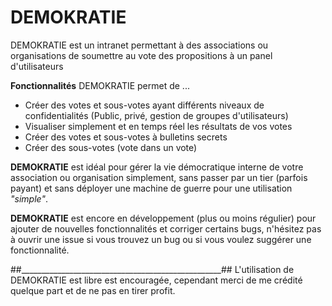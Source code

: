 # DEMOKRATIE
DEMOKRATIE est un intranet permettant à des associations ou organisations de soumettre au vote des propositions à un panel d'utilisateurs

**Fonctionnalités**
DEMOKRATIE permet de ...
* Créer des votes et sous-votes ayant différents niveaux de confidentialités (Public, privé, gestion de groupes d'utilisateurs)
* Visualiser simplement et en temps réel les résultats de vos votes
* Créer des votes et sous-votes à bulletins secrets
* Créer des sous-votes (vote dans un vote)

**DEMOKRATIE** est idéal pour gérer la vie démocratique interne de votre association ou organisation simplement, sans passer par un tier (parfois payant) et sans déployer une machine de guerre pour une utilisation *"simple"*.

**DEMOKRATIE** est encore en développement (plus ou moins régulier) pour ajouter de nouvelles fonctionnalités et corriger certains bugs, n'hésitez pas à ouvrir une issue si vous trouvez un bug ou si vous voulez suggérer une fonctionnalité.

##__________________________________________________##
L'utilisation de DEMOKRATIE est libre est encouragée, cependant merci de me crédité quelque part et de ne pas en tirer profit. 
